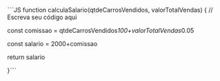 ˋˋˋJS
function calculaSalario(qtdeCarrosVendidos, valorTotalVendas) {
 // Escreva seu código aqui

const comissao = qtdeCarrosVendidos*100+valorTotalVendas*0.05 
  
const salario = 2000+comissao
  
return salario
  
}ˋˋˋ